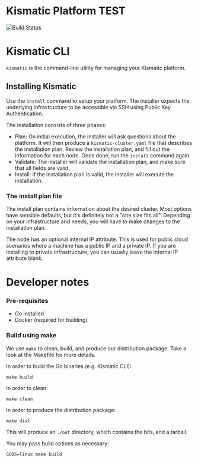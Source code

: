 # Kismatic Platform TEST

[![Build Status](https://snap-ci.com/On8xdVQV0xY5VXICf0Fx0Vq7fVMDUAfU6JFc8Wtt94A/build_image)](https://snap-ci.com/apprenda/kismatic-platform/branch/master)

# Kismatic CLI

`kismatic` is the command-line utility for managing your Kismatic platform.

## Installing Kismatic
Use the `install` command to setup your platform. The installer expects the underlying infrastructure to be accessible via SSH using Public Key Authentication.

The installation consists of three phases:
* Plan: On initial execution, the installer will ask questions about the platform. It will then produce a `kismatic-cluster.yaml` file that
describes the installation plan. Review the installation plan, and fill out the information for each node. Once done, run the `install` command again.
* Validate: The installer will validate the installation plan, and make sure that all fields are valid.
* Install: If the installation plan is valid, the installer will execute the installation.

### The install plan file
The install plan contains information about the desired cluster. Most options have sensible defaults, but it's definitely not a "one size fits all".
Depending on your infrastructure and needs, you will have to make changes to the installation plan.

The node has an optional internal IP attribute. This is used for public cloud scenarios where a machine has a public IP and a private IP.
If you are installing to private infrastructure, you can usually leave the internal IP attribute blank.


# Developer notes
### Pre-requisites
- Go installed
- Docker (required for building)

### Build using make
We use `make` to clean, build, and produce our distribution package. Take a look at the Makefile for more details.

In order to build the Go binaries (e.g. Kismatic CLI):
```
make build
```

In order to clean:
```
make clean
```

In order to produce the distribution package:
```
make dist
```
This will produce an `./out` directory, which contains the bits, and a tarball.

You may pass build options as necessary:
```
GOOS=linux make build 
```


